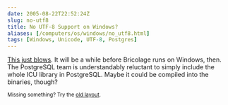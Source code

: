 ```yaml
--- 
date: 2005-08-22T22:52:24Z
slug: no-utf8
title: No UTF-8 Support on Windows?
aliases: [/computers/os/windows/no_utf8.html]
tags: [Windows, Unicode, UTF-8, Postgres]
---
```


<p><a href="http://pginstaller.projects.postgresql.org/faq/FAQ_windows.html#2.6" title="PostgreSQL Windows FAQ: Why can't I select Unicode as an encoding?">This just blows</a>. It will be a while before Bricolage runs on Windows, then. The PostgreSQL team is understandably reluctant to simply include the whole ICU library in PostgreSQL. Maybe it could be compiled into the binaries, though?</p>

<p class="past"><small>Missing something? Try the <a rel="nofollow" href="http://past.justatheory.com/computers/os/windows/no_utf8.html">old layout</a>.</small></p>



